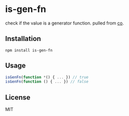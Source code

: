 # is-gen-fn

check if the value is a generator function. pulled from [co](https://github.com/visionmedia/co).

## Installation

    npm install is-gen-fn

## Usage

```js
isGenFn(function *() { ... }) // true
isGenFn(function () { ... }) // false
```

## License

MIT
